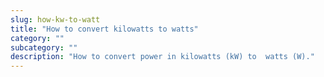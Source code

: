 ```yaml
---
slug: how-kw-to-watt
title: "How to convert kilowatts to watts"
category: ""
subcategory: ""
description: "How to convert power in kilowatts (kW) to  watts (W)."
---
```


